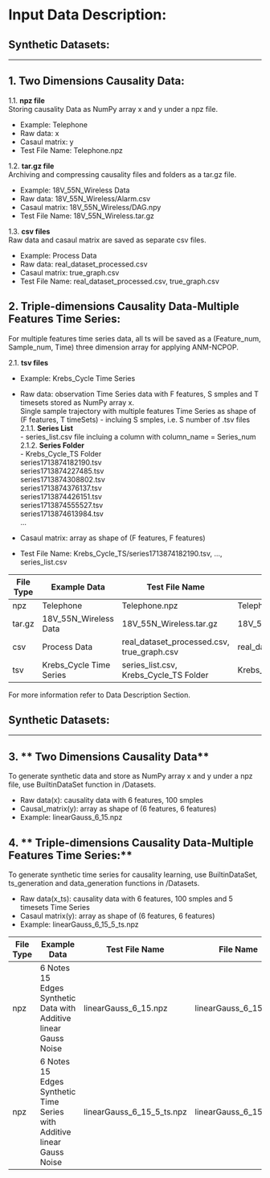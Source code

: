 # Input Data Description:
## Synthetic Datasets:<br>
-------------------------------------------------------------------------------------------------------------------------

## 1. Two Dimensions Causality Data:

1.1. **npz file**<br>
Storing causality Data as NumPy array x and y under a npz file.
- Example: Telephone<br>
- Raw data: x<br>
- Casaul matrix: y<br>
- Test File Name: Telephone.npz<br>

1.2. **tar.gz file**<br>
Archiving and compressing causality files and folders as a tar.gz file.
- Example: 18V_55N_Wireless Data<br>
- Raw data: 18V_55N_Wireless/Alarm.csv<br>
- Casaul matrix: 18V_55N_Wireless/DAG.npy<br>
- Test File Name: 18V_55N_Wireless.tar.gz<br>

1.3. **csv files**<br>
Raw data and casaul matrix are saved as separate csv files.
- Example: Process Data<br>
- Raw data: real_dataset_processed.csv<br>
- Casaul matrix: true_graph.csv<br>
- Test File Name: real_dataset_processed.csv, true_graph.csv<br>

## 2. Triple-dimensions Causality Data-Multiple Features Time Series:

For multiple features time series data, all ts will be saved as a (Feature_num, Sample_num, Time) three dimension array for applying ANM-NCPOP.<br>

2.1. **tsv files**
- Example: Krebs_Cycle Time Series<br>
- Raw data: observation  Time Series data with F features, S smples and T timesets stored as NumPy array x.<br>
  Single sample trajectory with multiple features Time Series as shape of (F features, T timeSets) - incluing S smples, i.e. S number of .tsv files<br>
          2.1.1. **Series List**<br>
          - series_list.csv file incluing a column with column_name = Series_num<br>
          2.1.2. **Series Folder**<br>
          - Krebs_Cycle_TS Folder<br>
          series1713874182190.tsv<br>
          series1713874227485.tsv<br>
          series1713874308802.tsv<br>
          series1713874376137.tsv<br>
          series1713874426151.tsv<br>
          series1713874555527.tsv<br>
          series1713874613984.tsv<br>
          ...

- Casaul matrix: array as shape of (F features, F features) <br>
- Test File Name: Krebs_Cycle_TS/series1713874182190.tsv, ..., series_list.csv <br>

| File Type | Example Data                                                    | Test File Name                             | File Name              |
| --------- | --------------------------------------------------------------- | ------------------------------------------ | ---------------------- |
| npz       | Telephone                                                       | Telephone.npz                              | Telephone              |
| tar.gz    | 18V_55N_Wireless Data                                           | 18V_55N_Wireless.tar.gz                    | 18V_55N_Wireless       |
| csv       | Process Data                                                    | real_dataset_processed.csv, true_graph.csv | real_dataset_processed |
| tsv       | Krebs_Cycle Time Series                                         | series_list.csv, Krebs_Cycle_TS Folder     | Krebs_Cycle            | 

For more information refer to Data Description Section.

## Synthetic Datasets:<br>
-------------------------------------------------------------------------------------------------------------------------

## 3. ** Two Dimensions Causality Data**<br>
To generate synthetic data and store as NumPy array x and y under a npz file, use BuiltinDataSet function in /Datasets.<br>

- Raw data(x): causality data with 6 features, 100 smples
- Causal_matrix(y): array as shape of (6 features, 6 features)
- Example: linearGauss_6_15.npz<br>

## 4. ** Triple-dimensions Causality Data-Multiple Features Time Series:**<br>
To generate synthetic time series for causality learning, use BuiltinDataSet, ts_generation and data_generation functions in /Datasets.<br>

- Raw data(x_ts): causality data with 6 features, 100 smples and 5 timesets Time Series<br>
- Casaul matrix(y): array as shape of (6 features, 6 features)<br>
- Example: linearGauss_6_15_5_ts.npz<br>

| File Type | Example Data                                                           | Test File Name                                  | File Name                 |
| --------- | ---------------------------------------------------------------------- | ----------------------------------------------- | ------------------------- |
| npz       | 6 Notes 15 Edges Synthetic Data with Additive linear Gauss Noise       | linearGauss_6_15.npz                            | linearGauss_6_15          |
| npz       | 6 Notes 15 Edges Synthetic Time Series with Additive linear Gauss Noise| linearGauss_6_15_5_ts.npz                       | linearGauss_6_15_5_ts     |

